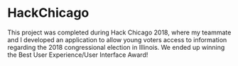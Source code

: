 # HackChicago
This project was completed during Hack Chicago 2018, where my teammate and I developed an application to allow young voters access to information regarding the 2018 congressional election in Illinois. We ended up winning the Best User Experience/User Interface Award!
